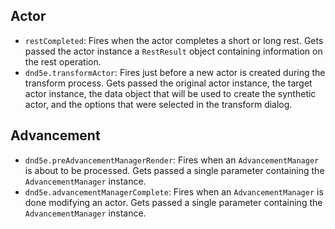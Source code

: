 ## Actor
- `restCompleted`: Fires when the actor completes a short or long rest. Gets passed the actor instance a `RestResult` object containing information on the rest operation.
- `dnd5e.transformActor`: Fires just before a new actor is created during the transform process. Gets passed the original actor instance, the target actor instance, the data object that will be used to create the synthetic actor, and the options that were selected in the transform dialog.

## Advancement
- `dnd5e.preAdvancementManagerRender`: Fires when an `AdvancementManager` is about to be processed. Gets passed a single parameter containing the `AdvancementManager` instance.
- `dnd5e.advancementManagerComplete`: Fires when an `AdvancementManager` is done modifying an actor. Gets passed a single parameter containing the `AdvancementManager` instance.